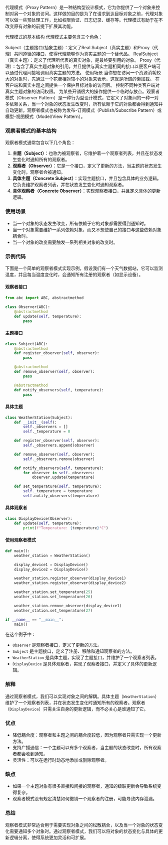 代理模式（Proxy Pattern）是一种结构型设计模式，它为你提供了一个对象来控制对另一个对象的访问。这样做的目的是为了在请求到达目标对象之前，代理对象可以做一些预处理工作，比如权限验证、日志记录、缓存等。代理模式有助于在不改变原有对象的前提下扩展其功能。

代理模式的基本结构
代理模式主要包含三个角色：

Subject（主题接口/抽象主题）：定义了Real Subject（真实主题）和Proxy（代理）共同遵循的接口，使得代理能够作为真实主题的一个替代品。
RealSubject（真实主题）：定义了代理所代表的真实对象，是最终要引用的对象。
Proxy（代理）：包含了真实主题对象的引用，并且提供与真实主题相同的接口以便客户端可以通过代理间接地调用真实主题的方法。
使用场景
当你想在访问一个资源消耗较大的对象时，先通过一个花费相对较小的对象来表示，这就是所谓的懒加载。
在客户端和真实主题之间提供一个保护目标对象的访问层。
控制不同种类客户端对真实主题对象的访问权限。
为某些开销很大的操作提供一个临时存放点。观察者模式（Observer Pattern）是一种行为型设计模式，它定义了对象间的一种一对多依赖关系，当一个对象的状态发生改变时，所有依赖于它的对象都会得到通知并自动更新。观察者模式也被称为发布-订阅模式（Publish/Subscribe Pattern）或模型-视图模式（Model/View Pattern）。

### 观察者模式的基本结构

观察者模式通常包含以下几个角色：

1. **主题（Subject）**：也称为被观察者，它维护着一个观察者列表，并且在状态发生变化时通知所有的观察者。
2. **观察者（Observer）**：它是一个接口，定义了更新的方法，当主题的状态发生变化时，观察者会被通知。
3. **具体主题（Concrete Subject）**：实现主题接口，并且包含具体的业务逻辑。它负责维护观察者列表，并在状态发生变化时通知观察者。
4. **具体观察者（Concrete Observer）**：实现观察者接口，并且定义具体的更新逻辑。

### 使用场景

- 当一个对象的状态发生改变，所有依赖于它的对象都需要得到通知时。
- 当一个对象需要维护一系列依赖对象，而又不想使自己的接口与这些依赖对象耦合时。
- 当一个对象的改变需要触发一系列相关对象的改变时。

### 示例代码

下面是一个简单的观察者模式实现示例，假设我们有一个天气数据站，它可以监测温度，并且每当温度变化时，会通知所有注册的观察者（如显示设备）。

#### 观察者接口

```python
from abc import ABC, abstractmethod

class Observer(ABC):
    @abstractmethod
    def update(self, temperature):
        pass
```

#### 主题接口

```python
class Subject(ABC):
    @abstractmethod
    def register_observer(self, observer):
        pass

    @abstractmethod
    def remove_observer(self, observer):
        pass

    @abstractmethod
    def notify_observers(self, temperature):
        pass
```

#### 具体主题

```python
class WeatherStation(Subject):
    def __init__(self):
        self._observers = []
        self._temperature = 0

    def register_observer(self, observer):
        self._observers.append(observer)

    def remove_observer(self, observer):
        self._observers.remove(observer)

    def notify_observers(self, temperature):
        for observer in self._observers:
            observer.update(temperature)

    def set_temperature(self, temperature):
        self._temperature = temperature
        self.notify_observers(temperature)
```

#### 具体观察者

```python
class DisplayDevice(Observer):
    def update(self, temperature):
        print(f"Temperature: {temperature}°C")
```

#### 使用观察者模式

```python
def main():
    weather_station = WeatherStation()

    display_device1 = DisplayDevice()
    display_device2 = DisplayDevice()

    weather_station.register_observer(display_device1)
    weather_station.register_observer(display_device2)

    weather_station.set_temperature(25)
    weather_station.set_temperature(26)

    weather_station.remove_observer(display_device1)
    weather_station.set_temperature(27)

if __name__ == "__main__":
    main()
```

在这个例子中：
- `Observer` 是观察者接口，定义了更新的方法。
- `Subject` 是主题接口，定义了注册、移除和通知观察者的方法。
- `WeatherStation` 是具体主题，实现了主题接口，并维护了一个观察者列表。
- `DisplayDevice` 是具体观察者，实现了观察者接口，并定义了具体的更新逻辑。

### 解释

通过观察者模式，我们可以实现对象之间的解耦。具体主题（`WeatherStation`）维护了一个观察者列表，并在状态发生变化时通知所有的观察者。观察者（`DisplayDevice`）只需关注自身的更新逻辑，而不必关心是谁通知了它。

### 优点

- 降低耦合度：观察者和主题之间的耦合度较低，因为观察者只需实现一个更新方法。
- 支持广播通信：一个主题可以有多个观察者，当主题的状态改变时，所有观察者都会收到通知。
- 灵活性：可以在运行时动态地添加或删除观察者。

### 缺点

- 如果一个主题对象有很多直接和间接的观察者，通知的级联更新会导致系统变得复杂。
- 观察者模式没有规定清楚如何撤销一个观察者的注册，可能导致内存泄漏。

### 总结

观察者模式非常适合用于需要实现对象之间的松散耦合，以及当一个对象的状态变化需要通知多个对象时。通过观察者模式，我们可以将对象的状态变化与具体的更新逻辑分离，使得系统更加灵活和可扩展。